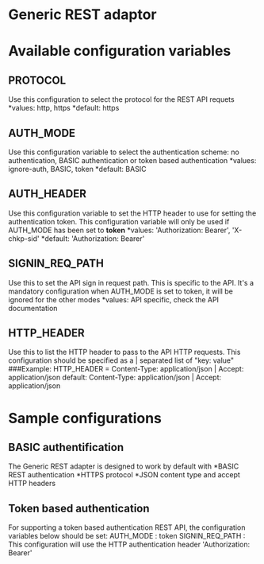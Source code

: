 Generic REST adaptor
====================

# Available configuration variables

## PROTOCOL
Use this configuration to select the protocol for the REST API requets
*values: http, https
*default: https 

## AUTH_MODE
Use this configuration variable to select the authentication scheme: no authentication, BASIC authentication or token based authentication
*values: ignore-auth, BASIC, token
*default: BASIC 

## AUTH_HEADER
Use this configuration variable to set the HTTP header to use for setting the authentication token.
This configuration variable will only be used if AUTH_MODE has been set to **token**
*values: 'Authorization: Bearer',  'X-chkp-sid'
*default: 'Authorization: Bearer'

## SIGNIN_REQ_PATH
Use this to set the API sign in request path. This is specific to the API.
It's a mandatory configuration when AUTH_MODE is set to token, it will be ignored for the other modes
*values: API specific, check the API documentation

## HTTP_HEADER
Use this to list the HTTP header to pass to the API HTTP requests.
This configuration should be specified as a | separated list of "key: value"
###Example:
HTTP_HEADER = Content-Type: application/json | Accept: application/json
default: Content-Type: application/json | Accept: application/json
 

# Sample configurations
## BASIC authentification
The Generic REST adapter is designed to work by default with 
*BASIC REST authentication
*HTTPS protocol
*JSON content type and accept HTTP headers

## Token based authentication
For supporting a token based authentication REST API, the configuration variables below should be set:
AUTH_MODE : token
SIGNIN_REQ_PATH : <depend on your API>
This configuration will use the HTTP authentication header 'Authorization: Bearer'



